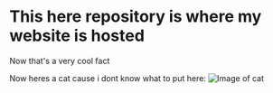 # This here repository is where my website is hosted
Now that's a very cool fact


Now heres a cat cause i dont know what to put here:
![Image of cat](https://cataas.com/cat)


 
